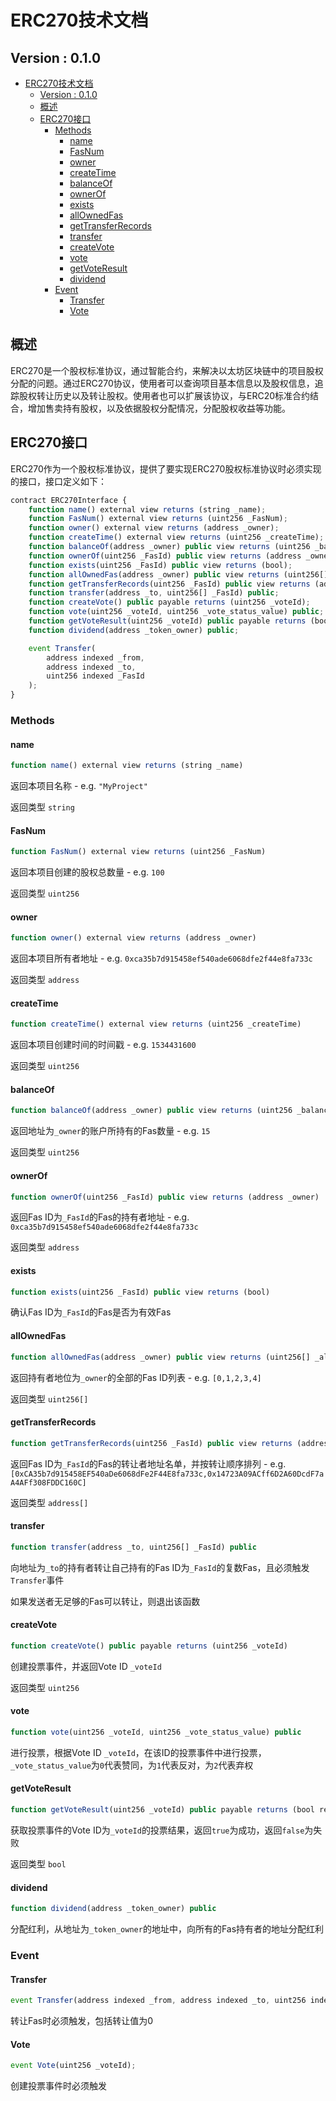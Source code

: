 # ERC270技术文档

## Version : 0.1.0

- [ERC270技术文档](#erc270%E6%8A%80%E6%9C%AF%E6%96%87%E6%A1%A3)
    - [Version : 0.1.0](#version--010)
    - [概述](#%E6%A6%82%E8%BF%B0)
    - [ERC270接口](#erc270%E6%8E%A5%E5%8F%A3)
        - [Methods](#methods)
            - [name](#name)
            - [FasNum](#fasnum)
            - [owner](#owner)
            - [createTime](#createtime)
            - [balanceOf](#balanceof)
            - [ownerOf](#ownerof)
            - [exists](#exists)
            - [allOwnedFas](#allownedfas)
            - [getTransferRecords](#gettransferrecords)
            - [transfer](#transfer)
            - [createVote](#createvote)
            - [vote](#vote)
            - [getVoteResult](#getvoteresult)
            - [dividend](#dividend)
        - [Event](#event)
            - [Transfer](#transfer)
            - [Vote](#vote)

## 概述

ERC270是一个股权标准协议，通过智能合约，来解决以太坊区块链中的项目股权分配的问题。通过ERC270协议，使用者可以查询项目基本信息以及股权信息，追踪股权转让历史以及转让股权。使用者也可以扩展该协议，与ERC20标准合约结合，增加售卖持有股权，以及依据股权分配情况，分配股权收益等功能。

## ERC270接口

ERC270作为一个股权标准协议，提供了要实现ERC270股权标准协议时必须实现的接口，接口定义如下：

``` js
contract ERC270Interface {
    function name() external view returns (string _name);
    function FasNum() external view returns (uint256 _FasNum);
    function owner() external view returns (address _owner);
    function createTime() external view returns (uint256 _createTime);
    function balanceOf(address _owner) public view returns (uint256 _balance);
    function ownerOf(uint256 _FasId) public view returns (address _owner);
    function exists(uint256 _FasId) public view returns (bool);
    function allOwnedFas(address _owner) public view returns (uint256[] _allOwnedFasList);
    function getTransferRecords(uint256 _FasId) public view returns (address[] _preOwners);
    function transfer(address _to, uint256[] _FasId) public;
    function createVote() public payable returns (uint256 _voteId);
    function vote(uint256 _voteId, uint256 _vote_status_value) public;
    function getVoteResult(uint256 _voteId) public payable returns (bool result);
    function dividend(address _token_owner) public;

    event Transfer(
        address indexed _from,
        address indexed _to,
        uint256 indexed _FasId
    );
}
```

### Methods

#### name

``` js
function name() external view returns (string _name)
```

返回本项目名称 - e.g. `"MyProject"`

返回类型 `string`

#### FasNum

``` js
function FasNum() external view returns (uint256 _FasNum)
```

返回本项目创建的股权总数量 - e.g. `100`

返回类型 `uint256`

#### owner

``` js
function owner() external view returns (address _owner)
```

返回本项目所有者地址 - e.g. `0xca35b7d915458ef540ade6068dfe2f44e8fa733c`

返回类型 `address`

#### createTime

``` js
function createTime() external view returns (uint256 _createTime)
```

返回本项目创建时间的时间戳 - e.g. `1534431600`

返回类型 `uint256`

#### balanceOf

``` js
function balanceOf(address _owner) public view returns (uint256 _balance)
```

返回地址为`_owner`的账户所持有的Fas数量 - e.g. `15`

返回类型 `uint256`

#### ownerOf

``` js
function ownerOf(uint256 _FasId) public view returns (address _owner)
```

返回Fas ID为`_FasId`的Fas的持有者地址 - e.g. `0xca35b7d915458ef540ade6068dfe2f44e8fa733c`

返回类型 `address`

#### exists

``` js
function exists(uint256 _FasId) public view returns (bool)
```

确认Fas ID为`_FasId`的Fas是否为有效Fas

#### allOwnedFas

``` js
function allOwnedFas(address _owner) public view returns (uint256[] _allOwnedFasList)
```

返回持有者地位为`_owner`的全部的Fas ID列表 - e.g. `[0,1,2,3,4]`

返回类型 `uint256[]`

#### getTransferRecords

``` js
function getTransferRecords(uint256 _FasId) public view returns (address[] _preOwners)
```

返回Fas ID为`_FasId`的Fas的转让者地址名单，并按转让顺序排列 - e.g. `[0xCA35b7d915458EF540aDe6068dFe2F44E8fa733c,0x14723A09ACff6D2A60DcdF7aA4AFf308FDDC160C]`

返回类型 `address[]`

#### transfer

``` js
function transfer(address _to, uint256[] _FasId) public
```

向地址为`_to`的持有者转让自己持有的Fas ID为`_FasId`的复数Fas，且必须触发`Transfer`事件

如果发送者无足够的Fas可以转让，则退出该函数

#### createVote

``` js
function createVote() public payable returns (uint256 _voteId)
```

创建投票事件，并返回Vote ID `_voteId`

返回类型 `uint256`

#### vote

``` js
function vote(uint256 _voteId, uint256 _vote_status_value) public
```

进行投票，根据Vote ID `_voteId`，在该ID的投票事件中进行投票，`_vote_status_value`为`0`代表赞同，为`1`代表反对，为`2`代表弃权

#### getVoteResult

``` js
function getVoteResult(uint256 _voteId) public payable returns (bool result)
```

获取投票事件的Vote ID为`_voteId`的投票结果，返回`true`为成功，返回`false`为失败

返回类型 `bool`

#### dividend

``` js
function dividend(address _token_owner) public
```

分配红利，从地址为`_token_owner`的地址中，向所有的Fas持有者的地址分配红利

### Event

#### Transfer

``` js
event Transfer(address indexed _from, address indexed _to, uint256 indexed _FasId);
```

转让Fas时必须触发，包括转让值为0

#### Vote

``` js
event Vote(uint256 _voteId);
```

创建投票事件时必须触发